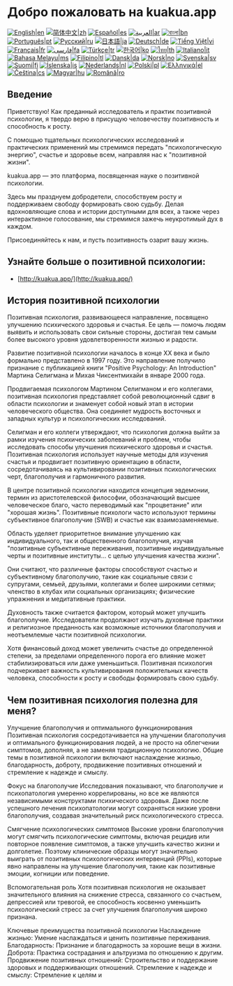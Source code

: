 # Добро пожаловать на kuakua.app

[![English|en](https://img.shields.io/badge/lang-en-green.svg)](README.md)
[![简体中文|zh](https://img.shields.io/badge/lang-zh-red.svg)](README.zh.md)
[![Español|es](https://img.shields.io/badge/lang-es-yellow.svg)](README.es.md)
[![العربية|ar](https://img.shields.io/badge/lang-ar-lightgrey.svg)](README.ar.md)
[![বাংলা|bn](https://img.shields.io/badge/lang-bn-blue.svg)](README.bn.md)
[![Português|pt](https://img.shields.io/badge/lang-pt-brightgreen.svg)](README.pt.md)
[![Русский|ru](https://img.shields.io/badge/lang-ru-darkblue.svg)](README.ru.md)
[![日本語|ja](https://img.shields.io/badge/lang-ja-orange.svg)](README.ja.md)
[![Deutsch|de](https://img.shields.io/badge/lang-de-black.svg)](README.de.md)
[![Tiếng Việt|vi](https://img.shields.io/badge/lang-vi-darkgreen.svg)](README.vi.md)
[![Français|fr](https://img.shields.io/badge/lang-fr-blue.svg)](README.fr.md)
[![فارسی|fa](https://img.shields.io/badge/lang-fa-purple.svg)](README.fa.md)
[![Türkçe|tr](https://img.shields.io/badge/lang-tr-darkred.svg)](README.tr.md)
[![한국어|ko](https://img.shields.io/badge/lang-ko-cyan.svg)](README.ko.md)
[![ไทย|th](https://img.shields.io/badge/lang-th-gold.svg)](README.th.md)
[![Italiano|it](https://img.shields.io/badge/lang-it-darkorange.svg)](README.it.md)
[![Bahasa Melayu|ms](https://img.shields.io/badge/lang-ms-teal.svg)](README.ms.md)
[![Filipino|tl](https://img.shields.io/badge/lang-tl-pink.svg)](README.tl.md)
[![Dansk|da](https://img.shields.io/badge/lang-da-darkblue.svg)](README.da.md)
[![Norsk|no](https://img.shields.io/badge/lang-no-lightblue.svg)](README.no.md)
[![Svenska|sv](https://img.shields.io/badge/lang-sv-darkgreen.svg)](README.sv.md)
[![Suomi|fi](https://img.shields.io/badge/lang-fi-blue.svg)](README.fi.md)
[![Íslenska|is](https://img.shields.io/badge/lang-is-darkred.svg)](README.is.md)
[![Nederlands|nl](https://img.shields.io/badge/lang-nl-orange.svg)](README.nl.md)
[![Polski|pl](https://img.shields.io/badge/lang-pl-purple.svg)](README.pl.md)
[![Ελληνικά|el](https://img.shields.io/badge/lang-el-lightblue.svg)](README.el.md)
[![Čeština|cs](https://img.shields.io/badge/lang-cs-darkblue.svg)](README.cs.md)
[![Magyar|hu](https://img.shields.io/badge/lang-hu-red.svg)](README.hu.md)
[![Română|ro](https://img.shields.io/badge/lang-ro-green.svg)](README.ro.md)

## Введение

Приветствую! Как преданный исследователь и практик позитивной психологии, я твердо верю в присущую человечеству позитивность и способность к росту.

С помощью тщательных психологических исследований и практических применений мы стремимся передать "психологическую энергию", счастье и здоровье всем, направляя нас к "позитивной жизни".

kuakua.app — это платформа, посвященная науке о позитивной психологии.

Здесь мы празднуем добродетели, способствуем росту и поддерживаем свободу формировать свою судьбу. Делая вдохновляющие слова и истории доступными для всех, а также через интерактивное голосование, мы стремимся зажечь неукротимый дух в каждом.

Присоединяйтесь к нам, и пусть позитивность озарит вашу жизнь.

## Узнайте больше о позитивной психологии:

- [http://kuakua.app/](http://kuakua.app/)

## История позитивной психологии

Позитивная психология, развивающееся направление, посвящено улучшению психического здоровья и счастья. Ее цель — помочь людям выявить и использовать свои сильные стороны, достигая тем самым более высокого уровня удовлетворенности жизнью и радости.

Развитие позитивной психологии началось в конце XX века и было формально представлено в 1997 году. Это направление получило признание с публикацией книги "Positive Psychology: An Introduction" Мартина Селигмана и Михая Чиксентмихайи в январе 2000 года.

Продвигаемая психологом Мартином Селигманом и его коллегами, позитивная психология представляет собой революционный сдвиг в области психологии и знаменует собой новый этап в истории человеческого общества. Она соединяет мудрость восточных и западных культур и психологических исследований.

Селигман и его коллеги утверждают, что психология должна выйти за рамки изучения психических заболеваний и проблем, чтобы исследовать способы улучшения психического здоровья и счастья. Позитивная психология использует научные методы для изучения счастья и продвигает позитивную ориентацию в области, сосредотачиваясь на культивировании позитивных психологических черт, благополучия и гармоничного развития.

В центре позитивной психологии находится концепция эвдемонии, термин из аристотелевской философии, обозначающий высшее человеческое благо, часто переводимый как "процветание" или "хорошая жизнь". Позитивные психологи часто используют термины субъективное благополучие (SWB) и счастье как взаимозаменяемые.

Область уделяет приоритетное внимание улучшению как индивидуального, так и общественного благополучия, изучая "позитивные субъективные переживания, позитивные индивидуальные черты и позитивные институты... с целью улучшения качества жизни".

Они считают, что различные факторы способствуют счастью и субъективному благополучию, такие как социальные связи с супругами, семьей, друзьями, коллегами и более широкими сетями; членство в клубах или социальных организациях; физические упражнения и медитативные практики.

Духовность также считается фактором, который может улучшить благополучие. Исследователи продолжают изучать духовные практики и религиозное преданность как возможные источники благополучия и неотъемлемые части позитивной психологии.

Хотя финансовый доход может увеличить счастье до определенной степени, за пределами определенного порога его влияние может стабилизироваться или даже уменьшиться. Позитивная психология подчеркивает важность культивирования положительных качеств человека, способности к росту и свободы формировать свою судьбу.

## Чем позитивная психология полезна для меня?

Улучшение благополучия и оптимального функционирования Позитивная психология сосредотачивается на улучшении благополучия и оптимального функционирования людей, а не просто на облегчении симптомов, дополняя, а не заменяя традиционную психологию. Общие темы в позитивной психологии включают наслаждение жизнью, благодарность, доброту, продвижение позитивных отношений и стремление к надежде и смыслу.

Фокус на благополучие Исследования показывают, что благополучие и психопатология умеренно коррелированы, но все же являются независимыми конструктами психического здоровья. Даже после успешного лечения психопатологии могут сохраняться низкие уровни благополучия, создавая значительный риск психологического стресса.

Смягчение психологических симптомов Высокие уровни благополучия могут смягчить психологические симптомы, включая рецидив или повторное появление симптомов, а также улучшить качество жизни и долголетие. Поэтому клинические образцы могут значительно выиграть от позитивных психологических интервенций (PPIs), которые явно направлены на улучшение благополучия, такие как позитивные эмоции, когниции или поведение.

Вспомогательная роль Хотя позитивная психология не оказывает значительного влияния на снижение стресса, связанного со счастьем, депрессией или тревогой, ее способность косвенно уменьшить психологический стресс за счет улучшения благополучия широко признана.

Ключевые преимущества позитивной психологии Наслаждение жизнью: Умение наслаждаться и ценить позитивные переживания. Благодарность: Признание и благодарность за хорошие вещи в жизни. Доброта: Практика сострадания и альтруизма по отношению к другим. Продвижение позитивных отношений: Строительство и поддержание здоровых и поддерживающих отношений. Стремление к надежде и смыслу: Стремление к целям и
